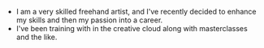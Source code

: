 * I am a very skilled freehand artist, and I've recently decided to enhance my skills and then my passion into a career. 
* I've been training with in the creative cloud along with masterclasses and the like.
